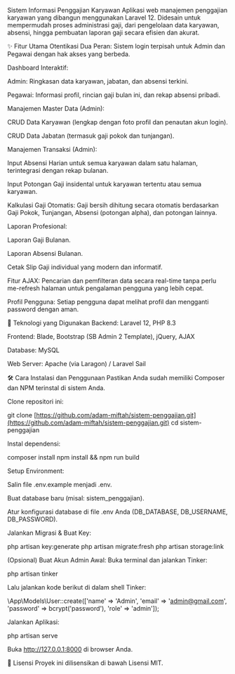 Sistem Informasi Penggajian Karyawan
Aplikasi web manajemen penggajian karyawan yang dibangun menggunakan Laravel 12. Didesain untuk mempermudah proses administrasi gaji, dari pengelolaan data karyawan, absensi, hingga pembuatan laporan gaji secara efisien dan akurat.

✨ Fitur Utama
Otentikasi Dua Peran: Sistem login terpisah untuk Admin dan Pegawai dengan hak akses yang berbeda.

Dashboard Interaktif:

Admin: Ringkasan data karyawan, jabatan, dan absensi terkini.

Pegawai: Informasi profil, rincian gaji bulan ini, dan rekap absensi pribadi.

Manajemen Master Data (Admin):

CRUD Data Karyawan (lengkap dengan foto profil dan penautan akun login).

CRUD Data Jabatan (termasuk gaji pokok dan tunjangan).

Manajemen Transaksi (Admin):

Input Absensi Harian untuk semua karyawan dalam satu halaman, terintegrasi dengan rekap bulanan.

Input Potongan Gaji insidental untuk karyawan tertentu atau semua karyawan.

Kalkulasi Gaji Otomatis: Gaji bersih dihitung secara otomatis berdasarkan Gaji Pokok, Tunjangan, Absensi (potongan alpha), dan potongan lainnya.

Laporan Profesional:

Laporan Gaji Bulanan.

Laporan Absensi Bulanan.

Cetak Slip Gaji individual yang modern dan informatif.

Fitur AJAX: Pencarian dan pemfilteran data secara real-time tanpa perlu me-refresh halaman untuk pengalaman pengguna yang lebih cepat.

Profil Pengguna: Setiap pengguna dapat melihat profil dan mengganti password dengan aman.

🚀 Teknologi yang Digunakan
Backend: Laravel 12, PHP 8.3

Frontend: Blade, Bootstrap (SB Admin 2 Template), jQuery, AJAX

Database: MySQL

Web Server: Apache (via Laragon) / Laravel Sail

🛠️ Cara Instalasi dan Penggunaan
Pastikan Anda sudah memiliki Composer dan NPM terinstal di sistem Anda.

Clone repositori ini:

git clone [https://github.com/adam-miftah/sistem-penggajian.git](https://github.com/adam-miftah/sistem-penggajian.git)
cd sistem-penggajian

Instal dependensi:

composer install
npm install && npm run build

Setup Environment:

Salin file .env.example menjadi .env.

Buat database baru (misal: sistem_penggajian).

Atur konfigurasi database di file .env Anda (DB_DATABASE, DB_USERNAME, DB_PASSWORD).

Jalankan Migrasi & Buat Key:

php artisan key:generate
php artisan migrate:fresh
php artisan storage:link

(Opsional) Buat Akun Admin Awal:
Buka terminal dan jalankan Tinker:

php artisan tinker

Lalu jalankan kode berikut di dalam shell Tinker:

\App\Models\User::create(['name' => 'Admin', 'email' => 'admin@gmail.com', 'password' => bcrypt('password'), 'role' => 'admin']);

Jalankan Aplikasi:

php artisan serve

Buka http://127.0.0.1:8000 di browser Anda.

📜 Lisensi
Proyek ini dilisensikan di bawah Lisensi MIT.
